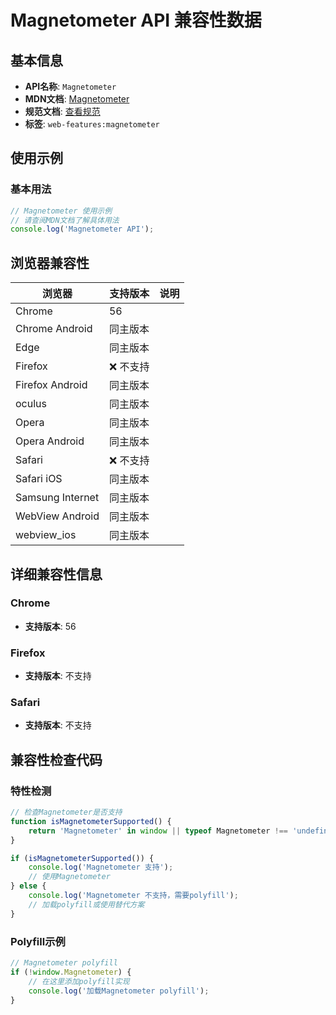 # Magnetometer API 兼容性数据

## 基本信息

- **API名称**: `Magnetometer`
- **MDN文档**: [Magnetometer](https://developer.mozilla.org/docs/Web/API/Magnetometer)
- **规范文档**: [查看规范](https://w3c.github.io/magnetometer/#magnetometer-interface)
- **标签**: `web-features:magnetometer`

## 使用示例

### 基本用法

```javascript
// Magnetometer 使用示例
// 请查阅MDN文档了解具体用法
console.log('Magnetometer API');
```

## 浏览器兼容性

| 浏览器 | 支持版本 | 说明 |
|--------|----------|------|
| Chrome | 56 |  |
| Chrome Android | 同主版本 |  |
| Edge | 同主版本 |  |
| Firefox | ❌ 不支持 |  |
| Firefox Android | 同主版本 |  |
| oculus | 同主版本 |  |
| Opera | 同主版本 |  |
| Opera Android | 同主版本 |  |
| Safari | ❌ 不支持 |  |
| Safari iOS | 同主版本 |  |
| Samsung Internet | 同主版本 |  |
| WebView Android | 同主版本 |  |
| webview_ios | 同主版本 |  |

## 详细兼容性信息

### Chrome

- **支持版本**: 56

### Firefox

- **支持版本**: 不支持

### Safari

- **支持版本**: 不支持

## 兼容性检查代码

### 特性检测

```javascript
// 检查Magnetometer是否支持
function isMagnetometerSupported() {
    return 'Magnetometer' in window || typeof Magnetometer !== 'undefined';
}

if (isMagnetometerSupported()) {
    console.log('Magnetometer 支持');
    // 使用Magnetometer
} else {
    console.log('Magnetometer 不支持，需要polyfill');
    // 加载polyfill或使用替代方案
}
```

### Polyfill示例

```javascript
// Magnetometer polyfill
if (!window.Magnetometer) {
    // 在这里添加polyfill实现
    console.log('加载Magnetometer polyfill');
}
```

